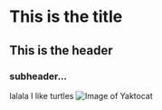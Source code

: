 # This is the title
## This is the header
### subheader...
lalala I like turtles
![Image of Yaktocat](https://raw.githubusercontent.com/fenago/communicate-using-markdown/master/yaktocat.png)
